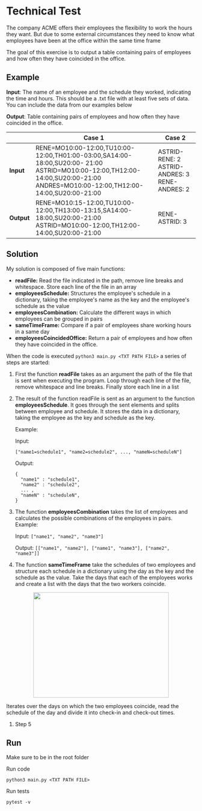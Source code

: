 # Technical Test

The company ACME offers their employees the flexibility to work the hours they want. But due to some external circumstances they need to know what employees have been at the office within the same time frame

The goal of this exercise is to output a table containing pairs of employees and how often they have coincided in the office.

## Example

**Input**: The name of an employee and the schedule they worked, indicating the time and hours. This should be a .txt file with at least five sets of data. You can include the data from our examples below

**Output**: Table containing pairs of employees and how often they have coincided in the office.

|  	| **Case 1** 	| **Case 2** 	|  	
|---	|---	|---	|
| **Input** 	| RENE=MO10:00-12:00,TU10:00-12:00,TH01:00-03:00,SA14:00-18:00,SU20:00- 21:00<br>ASTRID=MO10:00-12:00,TH12:00-14:00,SU20:00-21:00<br>ANDRES=MO10:00-12:00,TH12:00-14:00,SU20:00-21:00 	| ASTRID-RENE: 2<br>ASTRID-ANDRES: 3<br>RENE-ANDRES: 2 	|  
| **Output** 	| RENE=MO10:15-12:00,TU10:00-12:00,TH13:00-13:15,SA14:00-18:00,SU20:00-21:00<br>ASTRID=MO10:00-12:00,TH12:00-14:00,SU20:00-21:00 	| RENE-ASTRID: 3 	|  	

## Solution

My solution is composed of five main functions:
- **readFile:** Read the file indicated in the path, remove line breaks and whitespace. Store each line of the file in an array
- **employeesSchedule:** Structures the employee's schedule in a dictionary, taking the employee's name as the key and the employee's schedule as the value
- **employeesCombination:** Calculate the different ways in which employees can be grouped in pairs
- **sameTimeFrame:** Compare if a pair of employees share working hours in a same day
- **employeesCoincidedOffice:** Return a pair of employees and how often they have coincided in the office.

When the code is executed ```python3 main.py <TXT PATH FILE>``` a series of steps are started:

1. First the function **readFile** takes as an argument the path of the file that is sent when executing the program. Loop through each line of the file, remove whitespace and line breaks. Finally store each line in a list
2. The result of the function readFile is sent as an argument to the function **employeesSchedule**. It goes through the sent elements and splits between employee and schedule. It stores the data in a dictionary, taking the employee as the key and schedule as the key.


    Example:
  
    Input:
  
    ```["name1=schedule1", "name2=schedule2", ..., "nameN=scheduleN"]```
  
    Output:
    ```
    {
      "name1" : "schedule1",
      "name2" : "schedule2",
      ... ,
      "nameN" : "scheduleN",
    }
    ```
  
3. The function **employeesCombination** takes the list of employees and calculates the possible combinations of the employees in pairs.
  Example:
  
    Input:
  ```["name1", "name2", "name3"]```
  
    Output:
  ```[["name1", "name2"], ["name1", "name3"], ["name2", "name3"]]```
  
5. The function **sameTimeFrame** take the schedules of two employees and structure each schedule in a dictionary using the day as the key and the schedule as the value. Take the days that each of the employees works and create a list with the days that the two workers coincide.

<div align="center">
  <a href="url"><img src="https://user-images.githubusercontent.com/15198470/196300945-1573dac8-6f34-48da-b70d-0114d64bf7d5.jpg" width="360" height="280" class="center" /></a>
</div>


  Iterates over the days on which the two employees coincide, read the schedule of the day and divide it into check-in and check-out times.

1. Step 5

## Run

  Make sure to be in the root folder

  Run code

    python3 main.py <TXT PATH FILE>

  Run tests

    pytest -v
